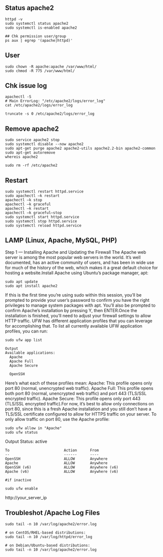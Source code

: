 ## Status apache2

    httpd -v
    sudo systemctl status apache2
    sudo systemctl is-enabled apache2
    
    ## Chk permission user/group 
    ps aux | egrep '(apache|httpd)'
    
## User 

    sudo chown -R apache:apache /var/www/html/
    sudo chmod -R 775 /var/www/html/
    
    
 ## Chk issue log
 
    apachectl -S
    # Main ErrorLog: "/etc/apache2/logs/error_log"
    cat /etc/apache2/logs/error_log
    
    truncate -s 0 /etc/apache2/logs/error_log




## Remove apache2

    sudo service apache2 stop
    sudo systemctl disable --now apache2
    sudo apt-get purge apache2 apache2-utils apache2.2-bin apache2-common
    sudo apt-get autoremove 
    whereis apache2
      
    sudo rm -rf /etc/apache2


## Restart

    sudo systemctl restart httpd.service
    sudo apachectl –k restart
    apachectl –k stop
    apachectl –k graceful
    apachectl –k restart
    apachectl –k graceful–stop
    sudo systemctl start httpd.service
    sudo systemctl stop httpd.service
    sudo systemctl reload httpd.service



## LAMP (Linux, Apache, MySQL, PHP)

Step 1 — Installing Apache and Updating the Firewall The Apache web server is among the most popular web servers in the world. It’s well documented, has an active community of users, and has been in wide use for much of the history of the web, which makes it a great default choice for hosting a website.Install Apache using Ubuntu’s package manager, apt:

    sudo apt update
    sudo apt install apache2
 
If this is the first time you’re using sudo within this session, you’ll be prompted to provide your user’s password to confirm you have the right privileges to manage system packages with apt. You’ll also be prompted to confirm Apache’s installation by pressing Y, then ENTER.Once the installation is finished, you’ll need to adjust your firewall settings to allow HTTP traffic. UFW has different application profiles that you can leverage for accomplishing that. To list all currently available UFW application profiles, you can run:

    sudo ufw app list 

    Output
    Available applications:
      Apache
      Apache Full
      Apache Secure
      
      OpenSSH
Here’s what each of these profiles mean:
Apache: This profile opens only port 80 (normal, unencrypted web traffic).
Apache Full: This profile opens both port 80 (normal, unencrypted web traffic) and port 443 (TLS/SSL encrypted traffic).
Apache Secure: This profile opens only port 443 (TLS/SSL encrypted traffic).For now, it’s best to allow only connections on port 80, since this is a fresh Apache installation and you still don’t have a TLS/SSL certificate configured to allow for HTTPS traffic on your server. To only allow traffic on port 80, use the Apache profile:

    sudo ufw allow in "Apache" 
    sudo ufw status
 
Output
Status: active

    To                         Action      From
    --                         ------      ----
    OpenSSH                    ALLOW       Anywhere                                
    Apache                     ALLOW       Anywhere                  
    OpenSSH (v6)               ALLOW       Anywhere (v6)                    
    Apache (v6)                ALLOW       Anywhere (v6)     
    
    #if inactive 
    
    sudo ufw enable


 
http://your_server_ip 





## Troubleshot /Apache Log Files


    sudo tail -n 10 /var/log/apache2/error.log
    
    # on CentOS/RHEL-based distributions:     
    sudo tail -n 10 /var/log/httpd/error_log

    # on Debian/Ubuntu-based distributions: 
    sudo tail -n 10 /var/log/apache2/error.log






